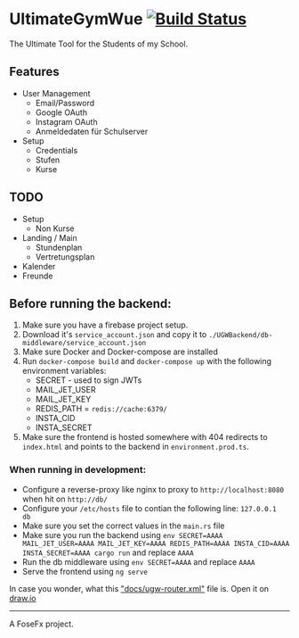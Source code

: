 # UltimateGymWue [![Build Status](https://travis-ci.com/FoseFx/UltimateGymWue.svg?token=iq4xczjhn3DVKzpp6yfB&branch=master)](https://travis-ci.com/FoseFx/UltimateGymWue)
The Ultimate Tool for the Students of my School.

## Features

- User Management
  - Email/Password
  - Google OAuth
  - Instagram OAuth
  - Anmeldedaten für Schulserver
- Setup
  - Credentials
  - Stufen
  - Kurse

## TODO

- Setup
  - Non Kurse
- Landing / Main
  - Stundenplan
  - Vertretungsplan
- Kalender
- Freunde


## Before running the backend:

1. Make sure you have a firebase project setup. 
2. Download it's `service_account.json` and copy it to `./UGWBackend/db-middleware/service_account.json`
3. Make sure Docker and Docker-compose are installed
4. Run `docker-compose build` and `docker-compose up` with the following environment variables:
    - SECRET - used to sign JWTs
    - MAIL_JET_USER
    - MAIL_JET_KEY
    - REDIS_PATH = `redis://cache:6379/`
    - INSTA_CID
    - INSTA_SECRET
5. Make sure the frontend is hosted somewhere with 404 redirects to `index.html` and points to the backend in `environment.prod.ts`.

### When running in development:
- Configure a reverse-proxy like nginx to proxy to `http://localhost:8080` when hit on `http://db/`
- Configure your `/etc/hosts` file to contian the following line: `127.0.0.1    db`
- Make sure you set the correct values in the `main.rs` file
- Make sure you run the backend using `env SECRET=AAAA MAIL_JET_USER=AAAA MAIL_JET_KEY=AAAA REDIS_PATH=AAAA INSTA_CID=AAAA INSTA_SECRET=AAAA cargo run` and replace `AAAA`
- Run the db middleware using `env SECRET=AAAA` and replace `AAAA`
- Serve the frontend using `ng serve`


In case you wonder, what this ["docs/ugw-router.xml"](docs/ugw-router.xml) file is. Open it on [draw.io](http://draw.io/)

---

A FoseFx project.

